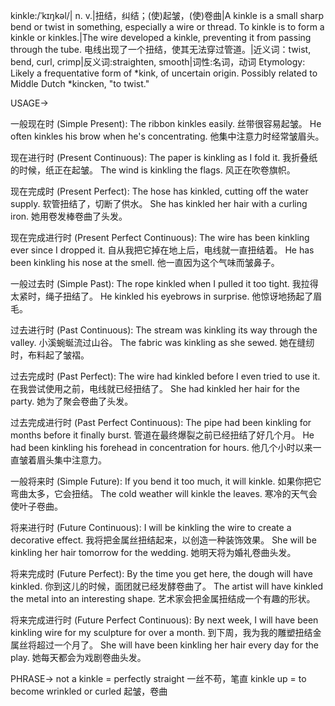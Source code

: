 kinkle:/ˈkɪŋkəl/| n. v.|扭结，纠结；(使)起皱，(使)卷曲|A kinkle is a small sharp bend or twist in something, especially a wire or thread.  To kinkle is to form a kinkle or kinkles.|The wire developed a kinkle, preventing it from passing through the tube. 电线出现了一个扭结，使其无法穿过管道。|近义词：twist, bend, curl, crimp|反义词:straighten, smooth|词性:名词，动词
Etymology:  Likely a frequentative form of *kink, of uncertain origin.  Possibly related to Middle Dutch *kincken, "to twist."

USAGE->

一般现在时 (Simple Present):
The ribbon kinkles easily.  丝带很容易起皱。
He often kinkles his brow when he's concentrating. 他集中注意力时经常皱眉头。

现在进行时 (Present Continuous):
The paper is kinkling as I fold it. 我折叠纸的时候，纸正在起皱。
The wind is kinkling the flags. 风正在吹卷旗帜。

现在完成时 (Present Perfect):
The hose has kinkled, cutting off the water supply. 软管扭结了，切断了供水。
She has kinkled her hair with a curling iron. 她用卷发棒卷曲了头发。

现在完成进行时 (Present Perfect Continuous):
The wire has been kinkling ever since I dropped it.  自从我把它掉在地上后，电线就一直扭结着。
He has been kinkling his nose at the smell. 他一直因为这个气味而皱鼻子。

一般过去时 (Simple Past):
The rope kinkled when I pulled it too tight.  我拉得太紧时，绳子扭结了。
He kinkled his eyebrows in surprise. 他惊讶地扬起了眉毛。

过去进行时 (Past Continuous):
The stream was kinkling its way through the valley. 小溪蜿蜒流过山谷。
The fabric was kinkling as she sewed.  她在缝纫时，布料起了皱褶。

过去完成时 (Past Perfect):
The wire had kinkled before I even tried to use it.  在我尝试使用之前，电线就已经扭结了。
She had kinkled her hair for the party. 她为了聚会卷曲了头发。

过去完成进行时 (Past Perfect Continuous):
The pipe had been kinkling for months before it finally burst. 管道在最终爆裂之前已经扭结了好几个月。
He had been kinkling his forehead in concentration for hours. 他几个小时以来一直皱着眉头集中注意力。

一般将来时 (Simple Future):
If you bend it too much, it will kinkle. 如果你把它弯曲太多，它会扭结。
The cold weather will kinkle the leaves. 寒冷的天气会使叶子卷曲。

将来进行时 (Future Continuous):
I will be kinkling the wire to create a decorative effect. 我将把金属丝扭结起来，以创造一种装饰效果。
She will be kinkling her hair tomorrow for the wedding. 她明天将为婚礼卷曲头发。

将来完成时 (Future Perfect):
By the time you get here, the dough will have kinkled. 你到这儿的时候，面团就已经发酵卷曲了。
The artist will have kinkled the metal into an interesting shape. 艺术家会把金属扭结成一个有趣的形状。

将来完成进行时 (Future Perfect Continuous):
By next week, I will have been kinkling wire for my sculpture for over a month. 到下周，我为我的雕塑扭结金属丝将超过一个月了。
She will have been kinkling her hair every day for the play.  她每天都会为戏剧卷曲头发。



PHRASE->
not a kinkle = perfectly straight  一丝不苟，笔直
kinkle up = to become wrinkled or curled  起皱，卷曲


